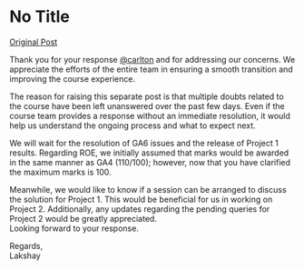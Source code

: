 # No Title

[Original Post](https://discourse.onlinedegree.iitm.ac.in/t/170147/5)

<p>Thank you for your response <a class="mention" href="/u/carlton">@carlton</a> and for addressing our concerns. We appreciate the efforts of the entire team in ensuring a smooth transition and improving the course experience.</p>
<p>The reason for raising this separate post is that multiple doubts related to the course have been left unanswered over the past few days. Even if the course team provides a response without an immediate resolution, it would help us understand the ongoing process and what to expect next.</p>
<p>We will wait for the resolution of GA6 issues and the release of Project 1 results. Regarding ROE, we initially assumed that marks would be awarded in the same manner as GA4 (110/100); however, now that you have clarified the maximum marks is 100.</p>
<p>Meanwhile, we would like to know if a session can be arranged to discuss the solution for Project 1. This would be beneficial for us in working on Project 2. Additionally, any updates regarding the pending queries for Project 2 would be greatly appreciated.<br>
Looking forward to your response.</p>
<p>Regards,<br>
Lakshay</p>